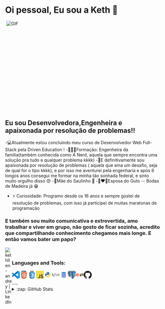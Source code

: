 # Oi pessoal, Eu sou a Keth 👋
<img align="right" alt="GIF" src="https://github.com/arsentieva/arsentieva/blob/main/code.gif?raw=true" width="500" height="320" />


## Eu sou Desenvolvedora,Engenheira e apaixonada por resolução de problemas!!

-💻Atualmente estou concluindo meu curso de Desenvolvedor Web Full-Stack pela Driven Education !
-👩🏽‍🎓Formação: Engenheira da familia(também conhecida como A Nerd, aquela que sempre encontra uma solução pra tudo e qualquer problema kkkk)
-🧩E definitivamente sou apaixonada por resolução de problemas ( aquela que ama um desafio, seja de qual for o  tipo kkkk), e por isso me aventurei pela engenharia e após 6 longos anos consegui me formar na minha tão sonhada federal, e sinto muito orgulho disso 😍
-👩‍Mãe do Saulinho  💙
-👩‍❤️‍👨Esposa do Guto -- Bodas de Madeira já 😁
- ⚡ Curiosidade: Programo desde os 16 anos e sempre gostei de resolução de problemas, com isso já participei de muitas maratonas de programação


### E também sou muito comunicativa e extrovertida, amo trabalhar e viver em grupo, não gosto de ficar sozinha, acredito que compartilhando conhecimento chegamos mais longe. E então vamos bater um papo?
[<img align="left" alt="kethllen-andrey | LinkedIn" width="22px" src="https://cdn.jsdelivr.net/npm/simple-icons@v3/icons/linkedin.svg" />][linkedin]

<br />

### Languages and Tools:

<img align="left" alt="Visual Studio Code" width="26px" src="https://raw.githubusercontent.com/github/explore/80688e429a7d4ef2fca1e82350fe8e3517d3494d/topics/visual-studio-code/visual-studio-code.png" />
<img align="left" alt="HTML5" width="26px" src="https://raw.githubusercontent.com/github/explore/80688e429a7d4ef2fca1e82350fe8e3517d3494d/topics/html/html.png" />
<img align="left" alt="CSS3" width="26px" src="https://raw.githubusercontent.com/github/explore/80688e429a7d4ef2fca1e82350fe8e3517d3494d/topics/css/css.png" />
<img align="left" alt="JavaScript" width="26px" src="https://raw.githubusercontent.com/github/explore/80688e429a7d4ef2fca1e82350fe8e3517d3494d/topics/javascript/javascript.png" />
<img align="left" alt="python" width="26px" src="https://raw.githubusercontent.com/github/explore/80688e429a7d4ef2fca1e82350fe8e3517d3494d/topics/python/python.png" />
<img align="left" alt="flask" width="26px" src="https://raw.githubusercontent.com/github/explore/80688e429a7d4ef2fca1e82350fe8e3517d3494d/topics/flask/flask.png" />
<img align="left" alt="SQL" width="26px" src="https://raw.githubusercontent.com/github/explore/80688e429a7d4ef2fca1e82350fe8e3517d3494d/topics/sql/sql.png" />
<img align="left" alt="postgreSQL" width="26px" src="https://raw.githubusercontent.com/github/explore/80688e429a7d4ef2fca1e82350fe8e3517d3494d/topics/postgresql/postgresql.png" />
<img align="left" alt="Git" width="26px" src="https://raw.githubusercontent.com/github/explore/80688e429a7d4ef2fca1e82350fe8e3517d3494d/topics/git/git.png" />
<img align="left" alt="GitHub" width="26px" src="https://raw.githubusercontent.com/github/explore/78df643247d429f6cc873026c0622819ad797942/topics/github/github.png" />

<br />
<br />
---

<details>
  <summary>:zap: GitHub Stats</summary>

  <img align="left" alt="kethllen's GitHub Stats" src="https://github-readme-stats.vercel.app/api?username=kethllen&show_icons=true&hide_border=true" />

</details>


[instagram]: https://www.instagram.com/kethllenandrey/
[linkedin]: https://linkedin.com/in/kethllen-andrey
[portfolio]: https://kethllen.github.io/profile/

